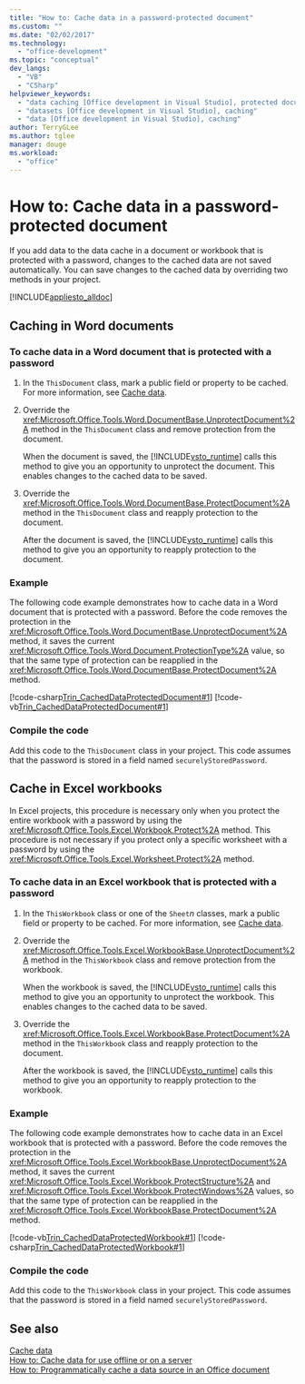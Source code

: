 ```yaml
---
title: "How to: Cache data in a password-protected document"
ms.custom: ""
ms.date: "02/02/2017"
ms.technology: 
  - "office-development"
ms.topic: "conceptual"
dev_langs: 
  - "VB"
  - "CSharp"
helpviewer_keywords: 
  - "data caching [Office development in Visual Studio], protected documents"
  - "datasets [Office development in Visual Studio], caching"
  - "data [Office development in Visual Studio], caching"
author: TerryGLee
ms.author: tglee
manager: douge
ms.workload: 
  - "office"
---
```

# How to: Cache data in a password-protected document
  If you add data to the data cache in a document or workbook that is protected with a password, changes to the cached data are not saved automatically. You can save changes to the cached data by overriding two methods in your project.  
  
 [!INCLUDE[appliesto_alldoc](../vsto/includes/appliesto-alldoc-md.md)]  
  
## Caching in Word documents  
  
### To cache data in a Word document that is protected with a password  
  
1.  In the `ThisDocument` class, mark a public field or property to be cached. For more information, see [Cache data](../vsto/caching-data.md).  
  
2.  Override the <xref:Microsoft.Office.Tools.Word.DocumentBase.UnprotectDocument%2A> method in the `ThisDocument` class and remove protection from the document.  
  
     When the document is saved, the [!INCLUDE[vsto_runtime](../vsto/includes/vsto-runtime-md.md)] calls this method to give you an opportunity to unprotect the document. This enables changes to the cached data to be saved.  
  
3.  Override the <xref:Microsoft.Office.Tools.Word.DocumentBase.ProtectDocument%2A> method in the `ThisDocument` class and reapply protection to the document.  
  
     After the document is saved, the [!INCLUDE[vsto_runtime](../vsto/includes/vsto-runtime-md.md)] calls this method to give you an opportunity to reapply protection to the document.  
  
### Example  
 The following code example demonstrates how to cache data in a Word document that is protected with a password. Before the code removes the protection in the <xref:Microsoft.Office.Tools.Word.DocumentBase.UnprotectDocument%2A> method, it saves the current <xref:Microsoft.Office.Tools.Word.Document.ProtectionType%2A> value, so that the same type of protection can be reapplied in the <xref:Microsoft.Office.Tools.Word.DocumentBase.ProtectDocument%2A> method.  
  
 [!code-csharp[Trin_CachedDataProtectedDocument#1](../vsto/codesnippet/CSharp/Trin_CachedDataProtectedDocument/ThisDocument.cs#1)]
 [!code-vb[Trin_CachedDataProtectedDocument#1](../vsto/codesnippet/VisualBasic/Trin_CachedDataProtectedDocument/ThisDocument.vb#1)]  
  
### Compile the code  
 Add this code to the `ThisDocument` class in your project. This code assumes that the password is stored in a field named `securelyStoredPassword`.  
  
## Cache in Excel workbooks  
 In Excel projects, this procedure is necessary only when you protect the entire workbook with a password by using the <xref:Microsoft.Office.Tools.Excel.Workbook.Protect%2A> method. This procedure is not necessary if you protect only a specific worksheet with a password by using the <xref:Microsoft.Office.Tools.Excel.Worksheet.Protect%2A> method.  
  
### To cache data in an Excel workbook that is protected with a password  
  
1.  In the `ThisWorkbook` class or one of the `Sheet`*n* classes, mark a public field or property to be cached. For more information, see [Cache data](../vsto/caching-data.md).  
  
2.  Override the <xref:Microsoft.Office.Tools.Excel.WorkbookBase.UnprotectDocument%2A> method in the `ThisWorkbook` class and remove protection from the workbook.  
  
     When the workbook is saved, the [!INCLUDE[vsto_runtime](../vsto/includes/vsto-runtime-md.md)] calls this method to give you an opportunity to unprotect the workbook. This enables changes to the cached data to be saved.  
  
3.  Override the <xref:Microsoft.Office.Tools.Excel.WorkbookBase.ProtectDocument%2A> method in the `ThisWorkbook` class and reapply protection to the document.  
  
     After the workbook is saved, the [!INCLUDE[vsto_runtime](../vsto/includes/vsto-runtime-md.md)] calls this method to give you an opportunity to reapply protection to the workbook.  
  
### Example  
 The following code example demonstrates how to cache data in an Excel workbook that is protected with a password. Before the code removes the protection in the <xref:Microsoft.Office.Tools.Excel.WorkbookBase.UnprotectDocument%2A> method, it saves the current <xref:Microsoft.Office.Tools.Excel.Workbook.ProtectStructure%2A> and <xref:Microsoft.Office.Tools.Excel.Workbook.ProtectWindows%2A> values, so that the same type of protection can be reapplied in the <xref:Microsoft.Office.Tools.Excel.WorkbookBase.ProtectDocument%2A> method.  
  
 [!code-vb[Trin_CachedDataProtectedWorkbook#1](../vsto/codesnippet/VisualBasic/Trin_CachedDataProtectedWorkbook/ThisWorkbook.vb#1)]
 [!code-csharp[Trin_CachedDataProtectedWorkbook#1](../vsto/codesnippet/CSharp/Trin_CachedDataProtectedWorkbook/ThisWorkbook.cs#1)]  
  
### Compile the code  
 Add this code to the `ThisWorkbook` class in your project. This code assumes that the password is stored in a field named `securelyStoredPassword`.  
  
## See also  
 [Cache data](../vsto/caching-data.md)   
 [How to: Cache data for use offline or on a server](../vsto/how-to-cache-data-for-use-offline-or-on-a-server.md)   
 [How to: Programmatically cache a data source in an Office document](../vsto/how-to-programmatically-cache-a-data-source-in-an-office-document.md)  
  
  